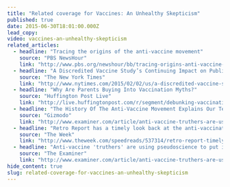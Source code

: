 ```yaml
---
title: "Related coverage for Vaccines: An Unhealthy Skepticism"
published: true
date: 2015-06-30T18:01:00.000Z
lead_copy:
video: vaccines-an-unhealthy-skepticism
related_articles:
  - headline: "Tracing the origins of the anti-vaccine movement"
    source: "PBS NewsHour"
    link: "http://www.pbs.org/newshour/bb/tracing-origins-anti-vaccine-movement/"
  - headline: "A Discredited Vaccine Study’s Continuing Impact on Public Health"
    source: "The New York Times"
    link: "http://www.nytimes.com/2015/02/02/us/a-discredited-vaccine-studys-continuing-impact-on-public-health.html?rref=collection%2Fcolumn%2Fretro-report&action=click&contentCollection=us&region=stream&module=stream_unit&contentPlacement=10&pgtype=collection"
  - headline: "Why Are Parents Buying Into Vaccination Myths?"
    source: "Huffington Post Live"
    link: "http://live.huffingtonpost.com/r/segment/debunking-vaccination-myths-/54cab6f178c90a0ceb000789"
  - headline: "The History Of The Anti-Vaccine Movement Explains Our Terrifying Future"
    source: "Gizmodo"
    link: "http://www.examiner.com/article/anti-vaccine-truthers-are-using-pseudoscience-to-put-innocent-lives-at-risk"
  - headline: "Retro Report has a timely look back at the anti-vaccination movement"
    source: "The Week"
    link: "http://www.theweek.com/speedreads/537314/retro-report-timely-look-back-antivaccination-movement"
  - headline: "Anti-vaccine 'truthers' are using pseudoscience to put innocent lives at risk"
    source: "The Examiner"
    link: "http://www.examiner.com/article/anti-vaccine-truthers-are-using-pseudoscience-to-put-innocent-lives-at-risk"
hide_content: true
slug: related-coverage-for-vaccines-an-unhealthy-skepticism
---
```



